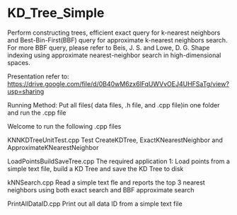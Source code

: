 # KD_Tree_Simple

 Perform constructing trees, efficient exact query for k-nearest neighbors and 
 Best-Bin-First(BBF) query for approximate k-nearest neighbors search.
 For more BBF query, please refer to
 Beis, J. S. and Lowe, D. G.  Shape indexing using approximate nearest-neighbor search in high-dimensional spaces.
 
 

 
 
 Presentation refer to:
https://drive.google.com/file/d/0B40wM6zx6lFqUWVvOEJ4UHFSaTg/view?usp=sharing
 
 
 Running Method: 
 Put all files( data files, .h file, and .cpp file)in one folder and run the .cpp file

Welcome to run the following .cpp files 


KNNKDTreeUnitTest.cpp      Test CreateKDTree, ExactKNearestNeighbor and ApproximateKNearestNeighbor

LoadPointsBuildSaveTree.cpp  The required application 1: Load points from a simple text file, build a KD Tree and save the KD Tree to disk

kNNSearch.cpp     Read a simple text fle and reports the top 3 nearest neighbors using both exact search and BBF approximate search


PrintAllDataID.cpp            Print out all data ID from a simple text file

